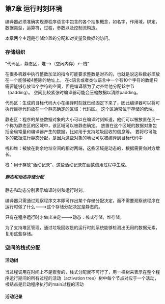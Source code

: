 ## 第7章 运行时刻环境

编译器必须准确实现源程序语言中包含的各个抽象概念，如名字，作用域，绑定，数据类型，运算符，过程，参数以及控制流构造。

本章两个主题是存储位置的分配和对变量及数据的访问。

### 存储组织

“代码区，静态区，堆-->（空闲内存）<--栈”

在很多机器中执行整数加法的指令可能要求整数是对齐的，也就是说这些数必须放在一个能够被4整除的地址上。
在c语言或者类似语言中一个有10个字符的数组只需要能够存放10个字符的空间，但是编译器为了对齐给他分配12字节（padding）。
空间比较紧张时编译器可能会压缩数据以消除padding。

代码区：生成的目标代码大小在编译时刻就已经固定下来了，因此编译器可以将可执行目标代码放在一个静态确定的区域：代码区。
这个区通常位于存储的低端。

静态区：程序的某些数据对象的大小可以在编译时刻知道，他们可以被放置在另一个称为静态区的区域中，该区域可以被静态确定。
放置在这个区域的数据对象包括全局常量和编译器产生的数据，比如用于支持垃圾回收的信息等。
要将尽可能多的数据进行静态分配，是因为这些对象的地址可以被编译到目标代码中

栈和堆：被放在剩余地址空间的相对两端，这些区域是动态的，根据需要向对方增长。

栈：用于存放“活动记录”，这些活动记录在函数调用过程中生成。


##### 静态和动态存储分配

静态和动态分别表示编译时刻和运行时刻。

编译器只需通过观察程序文本即可作出某个存储分配决定，而不需要观察该程序在运行时做了什么--->这个存储分配决定是静态的。

只有在程序运行时才做出决定--->动态：栈式存储，堆存储。

为了支持堆区管理，通过垃圾回收是的运行时刻系统能够检测出无用的数据元素，复用这些存储。

### 空间的栈式分配

#### 活动树

当过程调用在时间上不是嵌套的，栈式分配就不可行了，用一棵树来表示在整个程序运行期间的所有过程的活动（activation tree）树中每个节点对应于一个活动，根结点是启动程序执行的main过程的活动

#### 活动记录 

